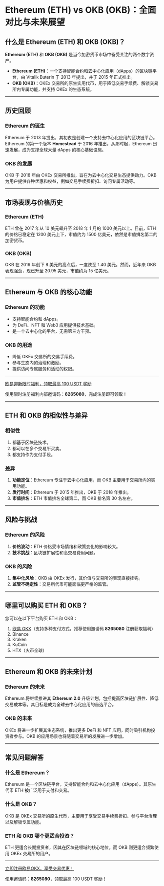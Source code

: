 # Ethereum (ETH) vs OKB (OKB)：全面对比与未来展望



## 什么是 Ethereum (ETH) 和 OKB (OKB)？

**Ethereum (ETH)** 和 **OKB (OKB)** 是当今加密货币市场中备受关注的两个数字资产。

- **Ethereum (ETH)**：一个支持智能合约和去中心化应用（dApps）的区块链平台，由 Vitalik Buterin 于 2013 年提出，并于 2015 年正式推出。
- **OKB (OKB)**：OKEx 交易所的原生实用代币，用于降低交易手续费、解锁交易所内专属功能，并支持 OKEx 的生态系统。

---

## 历史回顾

### Ethereum 的诞生
Ethereum 于 2013 年提出，其初衷是创建一个支持去中心化应用的区块链平台。Ethereum 的第一个版本 **Homestead** 于 2016 年推出，从那时起，Ethereum 迅速发展，成为支撑全球大量 dApps 的核心基础设施。

### OKB 的发展
OKB 于 2018 年由 OKEx 交易所推出，旨在为去中心化交易生态提供动力。OKB 为用户提供各种优惠和权益，例如交易手续费折扣、访问专属活动等。

---

## 市场表现与价格历史

### Ethereum (ETH)
ETH 曾在 2017 年从 10 美元飙升至 2018 年 1 月的 1000 美元以上。目前，ETH 的价格已稳定在 1200 美元上下，市值约为 1500 亿美元，依然是市值排名第二的加密货币。

### OKB (OKB)
OKB 在 2019 年创下 8 美元的高点后，一度跌至 1.40 美元。然而，近年来 OKB 表现强劲，现已升至 20.95 美元，市值约为 15 亿美元。

---

## Ethereum 与 OKB 的核心功能

### Ethereum 的功能
- 支持智能合约和 dApps。
- 为 DeFi、NFT 和 Web3 应用提供技术基础。
- 是一个去中心化的平台，无需第三方干预。

### OKB 的用途
- 降低 OKEx 交易所的交易手续费。
- 参与生态内的治理和激励。
- 提供访问专属服务和活动的权限。

---
[欧易迎新限时福利，领取最高 100 USDT 奖励](https://bit.ly/OKXe)

使用限时注册福利内部邀请码：**8265080**，完成注册即可领取！

---
## ETH 和 OKB 的相似性与差异

### 相似性
1. 都基于区块链技术。
2. 都可以在多个交易所买卖。
3. 都支持作为支付手段。

### 差异
1. **功能定位**：Ethereum 专注于去中心化应用，而 OKB 主要用于交易所内的实用功能。
2. **发行时间**：Ethereum 于 2015 年推出，OKB 于 2018 年推出。
3. **市值排名**：ETH 市值排名全球第二，而 OKB 排名第 30 名左右。

---

## 风险与挑战

### Ethereum 的风险
1. **价格波动**：ETH 价格受市场情绪和政策变化的影响较大。
2. **技术挑战**：区块链扩展性和高交易费用问题。

### OKB 的风险
1. **集中化风险**：OKB 由 OKEx 发行，其价值与交易所的表现直接挂钩。
2. **监管不确定性**：交易所代币可能面临更严格的监管。

---

## 哪里可以购买 ETH 和 OKB？

您可以在以下平台购买 ETH 和 OKB：

1. [欧易 OKX](https://bit.ly/OKXe)（支持多种支付方式，推荐使用邀请码 **8265080** 注册获取福利）
2. Binance
3. Kraken
4. KuCoin
5. HTX（火币全球）

---

## Ethereum 和 OKB 的未来计划

### Ethereum 的未来
Ethereum 将继续推进其 **Ethereum 2.0** 升级计划，包括提高区块链扩展性、降低交易成本等。其目标是成为全球去中心化应用的首选平台。

### OKB 的未来
OKEx 将进一步扩展其生态系统，推出更多 DeFi 和 NFT 应用，同时吸引机构投资者参与。OKB 的应用场景也将随着交易所的发展进一步增加。

---

## 常见问题解答

### 什么是 Ethereum？
Ethereum 是一个区块链平台，支持智能合约和去中心化应用（dApps）。其原生代币 ETH 被广泛用于支付和交易。

### 什么是 OKB？
OKB 是 OKEx 交易所的原生代币，主要用于享受交易手续费折扣、参与平台治理以及解锁专属功能。

### ETH 和 OKB 哪个更适合投资？
ETH 更适合长期投资者，因其在区块链领域的核心地位。而 OKB 则更适合频繁使用 OKEx 交易所的用户。

---

[立即注册欧易OKX，享受交易优惠！](https://bit.ly/OKXe)

使用邀请码：**8265080**，领取最高 100 USDT 奖励！
